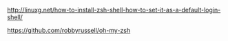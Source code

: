 http://linuxg.net/how-to-install-zsh-shell-how-to-set-it-as-a-default-login-shell/

https://github.com/robbyrussell/oh-my-zsh